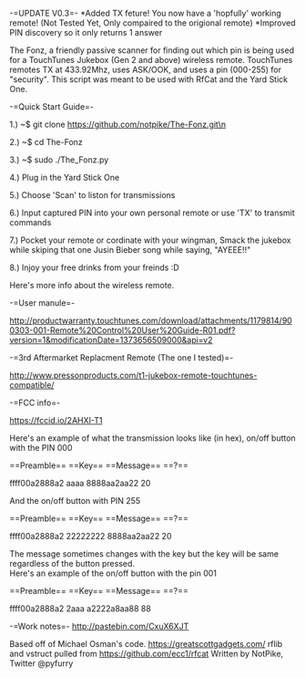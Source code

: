 -=UPDATE V0.3=-
*Added TX feture! You now have a 'hopfully' working remote! (Not Tested Yet, Only compaired to the origional remote)
*Improved PIN discovery so it only returns 1 answer

The Fonz, a friendly passive scanner for finding out which pin is being used for a TouchTunes Jukebox (Gen 2 and above) wireless remote. TouchTunes remotes TX at 433.92Mhz, uses ASK/OOK, and uses a pin (000-255) for "security". 
This script was meant to be used with RfCat and the Yard Stick One.

-=Quick Start Guide=-

1.) ~$ git clone https://github.com/notpike/The-Fonz.git\n

2.) ~$ cd The-Fonz

3.) ~$ sudo ./The_Fonz.py

4.) Plug in the Yard Stick One

5.) Choose 'Scan' to liston for transmissions

6.) Input captured PIN into your own personal remote or use 'TX' to transmit commands

7.) Pocket your remote or cordinate with your wingman, Smack the jukebox while skiping that one Jusin Bieber song while saying, "AYEEE!!"

8.) Injoy your free drinks from your freinds :D



Here's more info about the wireless remote.

-=User manule=-

http://productwarranty.touchtunes.com/download/attachments/1179814/900303-001-Remote%20Control%20User%20Guide-R01.pdf?version=1&modificationDate=1373656509000&api=v2

-=3rd Aftermarket Replacment Remote (The one I tested)=-

http://www.pressonproducts.com/t1-jukebox-remote-touchtunes-compatible/

-=FCC info=-

https://fccid.io/2AHXI-T1


Here's an example of what the transmission looks like (in hex), on/off button with the PIN 000 

==Preamble==  ==Key==  ==Message== ==?==

ffff00a2888a2   aaaa   8888aa2aa22  20

And the on/off button with PIN 255

==Preamble==  ==Key==  ==Message== ==?==

ffff00a2888a2 22222222 8888aa2aa22  20

The message sometimes changes with the key but the key will be same regardless of the button pressed.  
Here's an example of the on/off button with the pin 001

==Preamble==  ==Key==  ==Message== ==?==

ffff00a2888a2  2aaa    a2222a8aa88   88

-=Work notes=-
http://pastebin.com/CxuX6XJT


Based off of Michael Osman's code. https://greatscottgadgets.com/
rflib and vstruct pulled from https://github.com/ecc1/rfcat
Written by NotPike, Twitter @pyfurry
